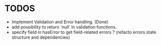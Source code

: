 # TODOS

- Implement Validation and Error handling. (Done)
- add possibility to return 'null' in validation functions.
- specify field in hasError to get field-related errors ? (refacto errors state structure and dependencies)
